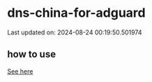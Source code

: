 # dns-china-for-adguard

Last updated on: 2024-08-24 00:19:50.501974

## how to use

[See here](https://github.com/AdguardTeam/AdGuardHome/wiki/Configuration#upstreams-from-file)